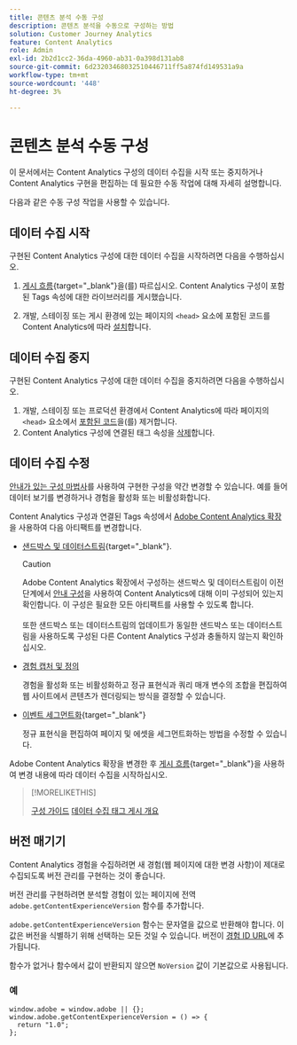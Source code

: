 ```yaml
---
title: 콘텐츠 분석 수동 구성
description: 콘텐츠 분석을 수동으로 구성하는 방법
solution: Customer Journey Analytics
feature: Content Analytics
role: Admin
exl-id: 2b2d1cc2-36da-4960-ab31-0a398d131ab8
source-git-commit: 6d23203468032510446711ff5a874fd149531a9a
workflow-type: tm+mt
source-wordcount: '448'
ht-degree: 3%

---
```


# 콘텐츠 분석 수동 구성

이 문서에서는 Content Analytics 구성의 데이터 수집을 시작 또는 중지하거나 Content Analytics 구현을 편집하는 데 필요한 수동 작업에 대해 자세히 설명합니다.

다음과 같은 수동 구성 작업을 사용할 수 있습니다.

## 데이터 수집 시작

구현된 Content Analytics 구성에 대한 데이터 수집을 시작하려면 다음을 수행하십시오.

1. [게시 흐름](https://experienceleague.adobe.com/ko/docs/experience-platform/tags/publish/overview){target="_blank"}을(를) 따르십시오. Content Analytics 구성이 포함된 Tags 속성에 대한 라이브러리를 게시했습니다.

1. 개발, 스테이징 또는 게시 환경에 있는 페이지의 `<head>` 요소에 포함된 코드를 Content Analytics에 따라 [설치](https://experienceleague.adobe.com/ko/docs/experience-platform/tags/publish/environments/environments#installation)합니다.


## 데이터 수집 중지

구현된 Content Analytics 구성에 대한 데이터 수집을 중지하려면 다음을 수행하십시오.

1. 개발, 스테이징 또는 프로덕션 환경에서 Content Analytics에 따라 페이지의 `<head>` 요소에서 [포함된 코드](https://experienceleague.adobe.com/ko/docs/experience-platform/tags/publish/environments/environments)을(를) 제거합니다.
1. Content Analytics 구성에 연결된 태그 속성을 [삭제](https://experienceleague.adobe.com/ko/docs/experience-platform/tags/publish/overview)합니다.



## 데이터 수집 수정

[안내가 있는 구성 마법사](guided.md)를 사용하여 구현한 구성을 약간 변경할 수 있습니다. 예를 들어 데이터 보기를 변경하거나 경험을 활성화 또는 비활성화합니다.

Content Analytics 구성과 연결된 Tags 속성에서 [Adobe Content Analytics 확장](https://experienceleague.adobe.com/ko/docs/experience-platform/tags/extensions/client/content-analytics/overview)을 사용하여 다음 아티팩트를 변경합니다.

* [샌드박스 및 데이터스트림](https://experienceleague.adobe.com/ko/docs/experience-platform/tags/extensions/client/content-analytics/overview#configure-datastreams){target="_blank"}.

  >[!CAUTION]
  >
  >Adobe Content Analytics 확장에서 구성하는 샌드박스 및 데이터스트림이 이전 단계에서 [안내 구성](guided.md)을 사용하여 Content Analytics에 대해 이미 구성되어 있는지 확인합니다. 이 구성은 필요한 모든 아티팩트를 사용할 수 있도록 합니다.<br/><br/>또한 샌드박스 또는 데이터스트림의 업데이트가 동일한 샌드박스 또는 데이터스트림을 사용하도록 구성된 다른 Content Analytics 구성과 충돌하지 않는지 확인하십시오.
  >

* [경험 캡처 및 정의](https://experienceleague.adobe.com/ko/docs/experience-platform/tags/extensions/client/content-analytics/overview?lang=en#configure-experience-capture-and-definition)

  경험을 활성화 또는 비활성화하고 정규 표현식과 쿼리 매개 변수의 조합을 편집하여 웹 사이트에서 콘텐츠가 렌더링되는 방식을 결정할 수 있습니다.

* [이벤트 세그먼트화](https://experienceleague.adobe.com/ko/docs/experience-platform/tags/extensions/client/content-analytics/overview#configure-event-segmenting){target="_blank"}

  정규 표현식을 편집하여 페이지 및 에셋을 세그먼트화하는 방법을 수정할 수 있습니다.


Adobe Content Analytics 확장을 변경한 후 [게시 흐름](https://experienceleague.adobe.com/ko/docs/experience-platform/tags/publish/overview){target="_blank"}을 사용하여 변경 내용에 따라 데이터 수집을 시작하십시오.



>[!MORELIKETHIS]
>
>[구성 가이드](guided.md)
>[데이터 수집 태그 게시 개요](https://experienceleague.adobe.com/ko/docs/experience-platform/tags/publish/overview)
>


## 버전 매기기

Content Analytics 경험을 수집하려면 새 경험(웹 페이지에 대한 변경 사항)이 제대로 수집되도록 버전 관리를 구현하는 것이 좋습니다.

버전 관리를 구현하려면 분석할 경험이 있는 페이지에 전역 `adobe.getContentExperienceVersion` 함수를 추가합니다.

`adobe.getContentExperienceVersion` 함수는 문자열을 값으로 반환해야 합니다. 이 값은 버전을 식별하기 위해 선택하는 모든 것일 수 있습니다. 버전이 [경험 ID URL](/help/content-analytics/report/components.md#experience-metadata)에 추가됩니다.

함수가 없거나 함수에서 값이 반환되지 않으면 `NoVersion` 값이 기본값으로 사용됩니다.

### 예

```
window.adobe = window.adobe || {};
window.adobe.getContentExperienceVersion = () => {
  return "1.0";
};
```
